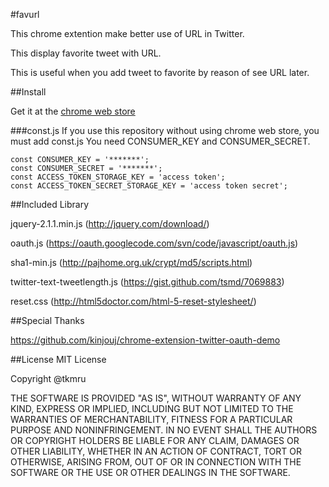 #favurl

This chrome extention make better use of URL in Twitter.

This display favorite tweet with URL. 

This is useful when you add tweet to favorite by reason of see URL later. 

##Install

Get it at the [chrome web store](https://chrome.google.com/webstore/detail/favurl/bkgheafjpigbhblaobcdfobilcmpjglb?utm_source=chrome-ntp-icon)

###const.js
If you use this repository without using chrome web store, you must add const.js
You need CONSUMER_KEY and CONSUMER_SECRET.

```
const CONSUMER_KEY = '*******';
const CONSUMER_SECRET = '*******';
const ACCESS_TOKEN_STORAGE_KEY = 'access token';
const ACCESS_TOKEN_SECRET_STORAGE_KEY = 'access token secret';
```

##Included Library

jquery-2.1.1.min.js (http://jquery.com/download/)

oauth.js (https://oauth.googlecode.com/svn/code/javascript/oauth.js)

sha1-min.js (http://pajhome.org.uk/crypt/md5/scripts.html)

twitter-text-tweetlength.js (https://gist.github.com/tsmd/7069883)

reset.css (http://html5doctor.com/html-5-reset-stylesheet/)

##Special Thanks

https://github.com/kinjouj/chrome-extension-twitter-oauth-demo

##License
MIT License

Copyright @tkmru

THE SOFTWARE IS PROVIDED "AS IS", WITHOUT WARRANTY OF ANY KIND, EXPRESS OR IMPLIED, INCLUDING BUT NOT LIMITED TO THE WARRANTIES OF MERCHANTABILITY, FITNESS FOR A PARTICULAR PURPOSE AND NONINFRINGEMENT. IN NO EVENT SHALL THE AUTHORS OR COPYRIGHT HOLDERS BE LIABLE FOR ANY CLAIM, DAMAGES OR OTHER LIABILITY, WHETHER IN AN ACTION OF CONTRACT, TORT OR OTHERWISE, ARISING FROM, OUT OF OR IN CONNECTION WITH THE SOFTWARE OR THE USE OR OTHER DEALINGS IN THE SOFTWARE.
